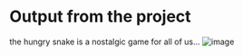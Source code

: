 # Output from the project
the hungry snake is a nostalgic game for all of us...
![image](https://github.com/trafalgar-arc/Have-Fun/assets/131487468/80cd2959-b0ed-454b-b7b8-2ea02d22d1a3)



